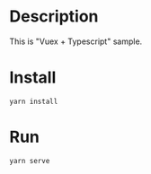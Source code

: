 # Description
This is "Vuex + Typescript" sample.

# Install

```
yarn install
```

# Run

```
yarn serve
```
